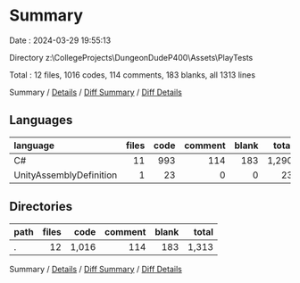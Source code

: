 # Summary

Date : 2024-03-29 19:55:13

Directory z:\\CollegeProjects\\DungeonDudeP400\\Assets\\PlayTests

Total : 12 files,  1016 codes, 114 comments, 183 blanks, all 1313 lines

Summary / [Details](details.md) / [Diff Summary](diff.md) / [Diff Details](diff-details.md)

## Languages
| language | files | code | comment | blank | total |
| :--- | ---: | ---: | ---: | ---: | ---: |
| C# | 11 | 993 | 114 | 183 | 1,290 |
| UnityAssemblyDefinition | 1 | 23 | 0 | 0 | 23 |

## Directories
| path | files | code | comment | blank | total |
| :--- | ---: | ---: | ---: | ---: | ---: |
| . | 12 | 1,016 | 114 | 183 | 1,313 |

Summary / [Details](details.md) / [Diff Summary](diff.md) / [Diff Details](diff-details.md)
